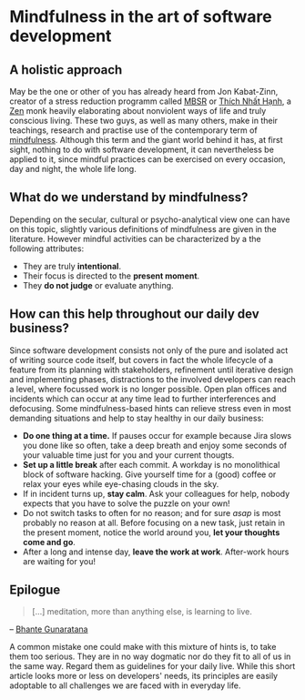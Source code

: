 # Mindfulness in the art of software development

## A holistic approach

May be the one or other of you has already heard from Jon Kabat-Zinn, creator of a
stress reduction programm called [MBSR](https://en.wikipedia.org/wiki/Mindfulness-based_stress_reduction) or
[Thích Nhất Hạnh](https://en.wikipedia.org/wiki/Th%C3%ADch_Nh%E1%BA%A5t_H%E1%BA%A1nh), a [Zen](https://en.wikipedia.org/wiki/Zen) monk
heavily elaborating about nonviolent ways of life and truly conscious living.
These two guys, as well as many others, make in their teachings, research and practise use of the contemporary
term of [mindfulness](https://en.wikipedia.org/wiki/Mindfulness).
Although this term and the giant world behind it has, at first sight, nothing to do with software development,
it can nevertheless be applied to it, since mindful practices can be exercised on every occasion, day and night,
the whole life long.


## What do we understand by mindfulness?

Depending on the secular, cultural or psycho-analytical view one can have on this topic, slightly various
definitions of mindfulness are given in the literature. However mindful activities can be characterized by
a the following attributes:

- They are truly **intentional**.
- Their focus is directed to the **present moment**.
- They **do not judge** or evaluate anything.


## How can this help throughout our daily dev business?

Since software development consists not only of the pure and isolated act of writing source code itself,
but covers in fact the whole lifecycle of a feature from its planning with stakeholders, refinement until
iterative design and implementing phases, distractions to the involved developers can reach a level,
where focussed work is no longer possible. Open plan offices and incidents which can occur at any time
lead to further interferences and defocusing.
Some mindfulness-based hints can relieve stress even in most demanding situations and help to stay healthy
in our daily business:

- **Do one thing at a time.** If pauses occur for example because Jira slows you done like so often, take a deep
breath and enjoy some seconds of your valuable time just for you and your current thougts.
- **Set up a little break** after each commit. A workday is no monolithical block of software hacking. Give yourself
time for a (good) coffee or relax your eyes while eye-chasing clouds in the sky.
- If in incident turns up, **stay calm**. Ask your colleagues for help, nobody expects that you have to solve
the puzzle on your own!
- Do not switch tasks to often for no reason; and for sure *asap* is most probably no reason at all. Before focusing
on a new task, just retain in the present moment, notice the world around you, **let your thoughts come and go**.
- After a long and intense day, **leave the work at work**. After-work hours are waiting for you!


## Epilogue

> […] meditation, more than anything else, is learning to live.

– [Bhante Gunaratana](https://en.wikipedia.org/wiki/Henepola_Gunaratana)

A common mistake one could make with this mixture of hints is, to take them too serious. They are in no way
dogmatic nor do they fit to all of us in the same way. Regard them as guidelines for your daily live. While
this short article looks more or less on developers' needs, its principles are easily adoptable to all
challenges we are faced with in everyday life.


